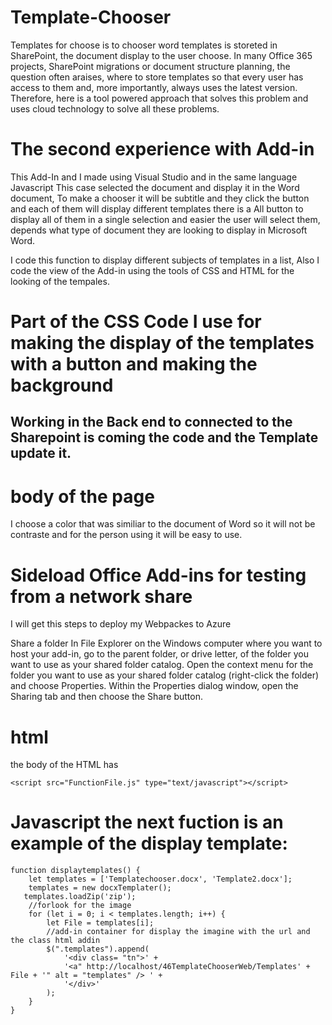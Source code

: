 # Template-Chooser
Templates for choose is to chooser word templates is storeted in SharePoint, the document display to the user choose.
In many Office 365 projects, SharePoint migrations or document structure planning, the question often araises, where to store templates so that every user has access to them and, more importantly, always uses the latest version.
Therefore, here is a tool powered approach that solves this problem and uses cloud technology to solve all these problems.

# The second experience with Add-in
This Add-In and I made using Visual Studio and in the same language Javascript 
This case selected the document and display it in the Word document, To make a chooser it will be subtitle and they click the button and each of them will display different templates there is a All button to display all of them in a single selection and easier the user will select them, depends what type of document they are looking to display in Microsoft Word.

I code this function to display different subjects of templates in a list, Also I code the view of the Add-in using the tools of CSS and HTML for the looking of the tempales.

# Part of the CSS Code I use for making the display of the templates with a button and making the background 
## Working in the Back end to connected to the Sharepoint is coming the code and the Template update it.

# body of the page
I choose a color that was similiar to the document of Word so it will not be contraste and for the person using it will be easy to use.

# Sideload Office Add-ins for testing from a network share
I will get this steps to deploy my Webpackes to Azure

Share a folder
In File Explorer on the Windows computer where you want to host your add-in, go to the parent folder, or drive letter, of the folder you want to use as your shared folder catalog.
Open the context menu for the folder you want to use as your shared folder catalog (right-click the folder) and choose Properties.
Within the Properties dialog window, open the Sharing tab and then choose the Share button.

# html 
the body of the HTML has <script> where I indicate the src of the file of the js that will containe the html.
    <!DOCTYPE html>
<html>
<head>
    <meta charset="UTF-8" />
    <meta http-equiv="X-UA-Compatible" content="IE=Edge" />
    <title></title>
    <script src="https://ajax.aspnetcdn.com/ajax/jQuery/jquery-1.9.1.min.js" type="text/javascript"></script>
    <script src="https://appsforoffice.microsoft.com/lib/1/hosted/office.js" type="text/javascript"></script>
    
    <script src="FunctionFile.js" type="text/javascript"></script>
</head>
<body>
  
</body>
</html>

# Javascript the next fuction is an example of the display template:

    function displaytemplates() {
        let templates = ['Templatechooser.docx', 'Template2.docx'];
        templates = new docxTemplater();
       templates.loadZip('zip');
        //forlook for the image
        for (let i = 0; i < templates.length; i++) {
            let File = templates[i];
            //add-in container for display the imagine with the url and the class html addin 
            $(".templates").append(
                '<div class= "tn">' +
                '<a" http://localhost/46TemplateChooserWeb/Templates' + File + '" alt = "templates" /> ' +
                '</div>'
            );
        }
    }



